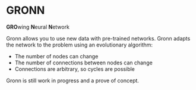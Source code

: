 # GRONN
**GRO**wing **N**eural **N**etwork

Gronn allows you to use new data with pre-trained networks. Gronn adapts the network to the problem using an evolutionary algorithm:

- The number of nodes can change
- The number of connections between nodes can change
- Connections are arbitrary, so cycles are possible

Gronn is still work in progress and a prove of concept.
